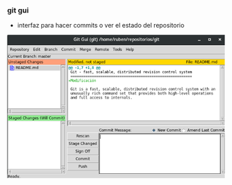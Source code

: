 ### git gui
* interfaz para hacer commits o ver el estado del repositorio

![git gui](./resources/git-gui.png)<!-- .element height="80%" width="80%" -->
